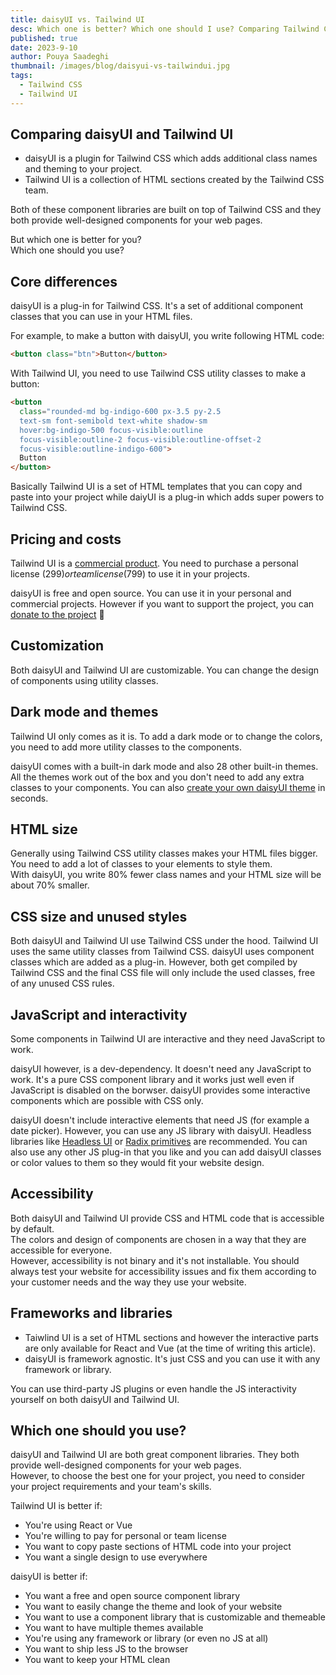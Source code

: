 ```yaml
---
title: daisyUI vs. Tailwind UI
desc: Which one is better? Which one should I use? Comparing Tailwind CSS component libraries daisyUI and Tailwind UI.
published: true
date: 2023-9-10
author: Pouya Saadeghi
thumbnail: /images/blog/daisyui-vs-tailwindui.jpg
tags:
  - Tailwind CSS
  - Tailwind UI
---
```


## Comparing daisyUI and Tailwind UI

- daisyUI is a plugin for Tailwind CSS which adds additional class names and theming to your project.
- Tailwind UI is a collection of HTML sections created by the Tailwind CSS team.

Both of these component libraries are built on top of Tailwind CSS and they both provide well-designed components for your web pages.

But which one is better for you?  
Which one should you use?

## Core differences

daisyUI is a plug-in for Tailwind CSS. It's a set of additional component classes that you can use in your HTML files.

For example, to make a button with daisyUI, you write following HTML code:

```html
<button class="btn">Button</button>
```

With Tailwind UI, you need to use Tailwind CSS utility classes to make a button:

```html
<button
  class="rounded-md bg-indigo-600 px-3.5 py-2.5 
  text-sm font-semibold text-white shadow-sm 
  hover:bg-indigo-500 focus-visible:outline 
  focus-visible:outline-2 focus-visible:outline-offset-2 
  focus-visible:outline-indigo-600">
  Button
</button>
```

Basically Tailwind UI is a set of HTML templates that you can copy and paste into your project while daiyUI is a plug-in which adds super powers to Tailwind CSS.

## Pricing and costs

Tailwind UI is a [commercial product](https://tailwindui.com/all-access). You need to purchase a personal license ($299) or team license ($799) to use it in your projects.

daisyUI is free and open source. You can use it in your personal and commercial projects. However if you want to support the project, you can [donate to the project](https://opencollective.com/daisyui) 💚

## Customization

Both daisyUI and Tailwind UI are customizable. You can change the design of components using utility classes.

## Dark mode and themes

Tailwind UI only comes as it is. To add a dark mode or to change the colors, you need to add more utility classes to the components.

daisyUI comes with a built-in dark mode and also 28 other built-in themes. All the themes work out of the box and you don't need to add any extra classes to your components. You can also [create your own daisyUI theme](https://daisyui.com/theme-generator/) in seconds.

## HTML size

Generally using Tailwind CSS utility classes makes your HTML files bigger. You need to add a lot of classes to your elements to style them.  
With daisyUI, you write 80% fewer class names and your HTML size will be about 70% smaller.

## CSS size and unused styles

Both daisyUI and Tailwind UI use Tailwind CSS under the hood. Tailwind UI uses the same utility classes from Tailwind CSS. daisyUI uses component classes which are added as a plug-in. However, both get compiled by Tailwind CSS and the final CSS file will only include the used classes, free of any unused CSS rules.

## JavaScript and interactivity

Some components in Tailwind UI are interactive and they need JavaScript to work.

daisyUI however, is a dev-dependency. It doesn't need any JavaScript to work. It's a pure CSS component library and it works just well even if JavaScript is disabled on the borwser. daisyUI provides some interactive components which are possible with CSS only.

daisyUI doesn't include interactive elements that need JS (for example a date picker). However, you can use any JS library with daisyUI. Headless libraries like [Headless UI](https://headlessui.com/) or [Radix primitives](https://www.radix-ui.com/primitives) are recommended. You can also use any other JS plug-in that you like and you can add daisyUI classes or color values to them so they would fit your website design.

## Accessibility

Both daisyUI and Tailwind UI provide CSS and HTML code that is accessible by default.  
The colors and design of components are chosen in a way that they are accessible for everyone.  
However, accessibility is not binary and it's not installable. You should always test your website for accessibility issues and fix them according to your customer needs and the way they use your website.

## Frameworks and libraries

- Taiwlind UI is a set of HTML sections and however the interactive parts are only available for React and Vue (at the time of writing this article).
- daisyUI is framework agnostic. It's just CSS and you can use it with any framework or library.

You can use third-party JS plugins or even handle the JS interactivity yourself on both daisyUI and Tailwind UI.

## Which one should you use?

daisyUI and Tailwind UI are both great component libraries. They both provide well-designed components for your web pages.  
However, to choose the best one for your project, you need to consider your project requirements and your team's skills.

Tailwind UI is better if:

- You're using React or Vue
- You're willing to pay for personal or team license
- You want to copy paste sections of HTML code into your project
- You want a single design to use everywhere

daisyUI is better if:

- You want a free and open source component library
- You want to easily change the theme and look of your website
- You want to use a component library that is customizable and themeable
- You want to have multiple themes available
- You're using any framework or library (or even no JS at all)
- You want to ship less JS to the browser
- You want to keep your HTML clean
